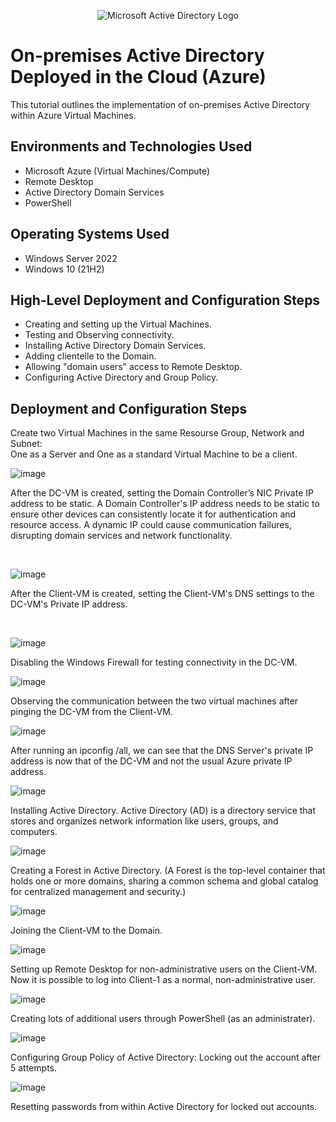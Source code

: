 <p align="center">
<img src="https://i.imgur.com/pU5A58S.png" alt="Microsoft Active Directory Logo"/>
</p>

<h1>On-premises Active Directory Deployed in the Cloud (Azure)</h1>
This tutorial outlines the implementation of on-premises Active Directory within Azure Virtual Machines.<br />



<h2>Environments and Technologies Used</h2>

- Microsoft Azure (Virtual Machines/Compute)
- Remote Desktop
- Active Directory Domain Services
- PowerShell

<h2>Operating Systems Used </h2>

- Windows Server 2022
- Windows 10 (21H2)

<h2>High-Level Deployment and Configuration Steps</h2>

- Creating and setting up the Virtual Machines.
- Testing and Observing connectivity.
- Installing Active Directory Domain Services. 
- Adding clientelle to the Domain.
- Allowing "domain users" access to Remote Desktop.
- Configuring Active Directory and Group Policy.

<h2>Deployment and Configuration Steps</h2>

<p>

Create two Virtual Machines in the same Resourse Group, Network and Subnet:                                                                                                                                          
    One as a Server and One as a standard Virtual Machine to be a client.

![image](https://github.com/user-attachments/assets/4f397fc5-0538-41b0-bef7-9a702a0a2719)



  After the DC-VM is created, setting the Domain Controller’s NIC Private IP address to be static. A Domain Controller's IP address needs to be static to ensure other devices can consistently locate it for authentication and resource access. A dynamic IP could cause communication failures, disrupting domain services and network functionality.
</p>
<p>

</p>
<br />

<p>

![image](https://github.com/user-attachments/assets/af110f0c-5f84-4bbc-a111-a617454c7073)


After the Client-VM is created, setting the Client-VM's DNS settings to the DC-VM's Private IP address.
</p>
<p>
</p>
<br />

<p>


![image](https://github.com/user-attachments/assets/74c4cf14-d2c2-40ff-a991-b9cbe1b0381b)

   Disabling the Windows Firewall for testing connectivity in the DC-VM.

![image](https://github.com/user-attachments/assets/c15f5aec-52a1-45c5-adee-b14e2a4dfc50)

</p>
<p>
Observing the communication between the two virtual machines after pinging the DC-VM from the Client-VM.
<br />

![image](https://github.com/user-attachments/assets/f6778708-3042-4750-90f6-71cec247eda5)

 After running an ipconfig /all, we can see that the DNS Server's private IP address is now that of the DC-VM and not the usual Azure private IP address. 


![image](https://github.com/user-attachments/assets/d79108c8-613a-4df5-96e1-07d8aeb91f68)

Installing Active Directory.
Active Directory (AD) is a directory service that stores and organizes network information like users, groups, and computers.

![image](https://github.com/user-attachments/assets/debbb524-547d-4678-bfb5-4e73a95e64eb)




Creating a Forest in Active Directory. (A Forest is the top-level container that holds one or more domains, sharing a common schema and global catalog for centralized management and security.)

![image](https://github.com/user-attachments/assets/b8ed06bd-7a9f-4ca2-a8af-14b785ac2860)



Joining the Client-VM to the Domain.




![image](https://github.com/user-attachments/assets/305ce9a7-43d8-484e-98da-056bcf89e031)





Setting up Remote Desktop for non-administrative users on the Client-VM.                                                                                                                                            
             Now it is possible to log into Client-1 as a normal, non-administrative user.





![image](https://github.com/user-attachments/assets/ace37d43-b6af-493f-9875-c9c9045ec8c7)




Creating lots of additional users through PowerShell (as an administrater).




![image](https://github.com/user-attachments/assets/6f17bcc6-93a0-4259-9e0d-823838753689)




Configuring Group Policy of Active Directory: Locking out the account after 5 attempts.





![image](https://github.com/user-attachments/assets/39b76fb1-597b-49b6-8b78-b0d668875840)




Resetting passwords from within Active Directory for locked out accounts.

